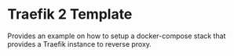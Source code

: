 # Traefik 2 Template

Provides an example on how to setup a docker-compose stack that provides a Traefik instance to reverse proxy.


